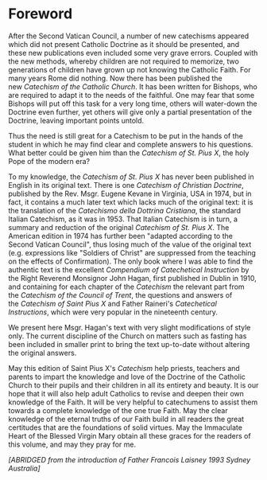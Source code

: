 # Foreword

After the Second Vatican Council, a number of new catechisms appeared which did not present Catholic Doctrine as it should be presented, and these new publications even included some very grave errors. Coupled with the new methods, whereby children are not required to memorize, two generations of children have grown up not knowing the Catholic Faith. For many years Rome did nothing. Now there has been published the new *Catechism of the Catholic Church*. It has been written for Bishops, who are required to adapt it to the needs of the faithful. One may fear that some Bishops will put off this task for a very long time, others will water-down the Doctrine even further, yet others will give only a partial presentation of the Doctrine, leaving important points untold.

Thus the need is still great for a Catechism to be put in the hands of the student in which he may find clear and complete answers to his questions. What better could be given him than the *Catechism of St. Pius X*, the holy Pope of the modern era?

To my knowledge, the *Catechism of St. Pius X* has never been published in English in its original text. There is one *Catechism of Christian Doctrine*, published by the Rev. Msgr. Eugene Kevane in Virginia, USA in 1974, but in fact, it contains a much later text which lacks much of the original text: it is the translation of the *Catechismo della Dottrina Cristiana*, the standard Italian Catechism, as it was in 1953. That Italian Catechism is in turn, a summary and reduction of the original *Catechism of St. Pius X*. The American edition in 1974 has further been "adapted according to the Second Vatican Council", thus losing much of the value of the original text (e.g. expressions like "Soldiers of Christ" are suppressed from the teaching on the effects of Confirmation). The only book where I was able to find the authentic text is the excellent *Compendium of Catechetical Instruction* by the Right Reverend Monsignor John Hagan, first published in Dublin in 1910, and containing for each chapter of the *Catechism* the relevant part from the *Catechism of the Council of Trent*, the questions and answers of the *Catechism of Saint Pius X* and Father Raineri's *Catechetical Instructions*, which were very popular in the nineteenth century.

We present here Msgr. Hagan's text with very slight modifications of style only. The current discipline of the Church on matters such as fasting has been included in smaller print to bring the text up-to-date without altering the original answers.

May this edition of Saint Pius X's *Catechism* help priests, teachers and parents to impart the knowledge and love of the Doctrine of the Catholic Church to their pupils and their children in all its entirety and beauty. It is our hope that it will also help adult Catholics to revise and deepen their own knowledge of the Faith. It will be very helpful to catechumens to assist them towards a complete knowledge of the one true Faith. May the clear knowledge of the eternal truths of our Faith build in all readers the great certitudes that are the foundations of solid virtues. May the Immaculate Heart of the Blessed Virgin Mary obtain all these graces for the readers of this volume, and may they pray for me.

*\[ABRIDGED from the introduction of Father Francois Laisney 1993 Sydney Australia\]*
